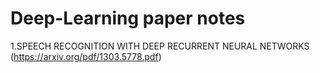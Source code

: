 # Deep-Learning paper notes

1.SPEECH RECOGNITION WITH DEEP RECURRENT NEURAL NETWORKS
(https://arxiv.org/pdf/1303.5778.pdf)
